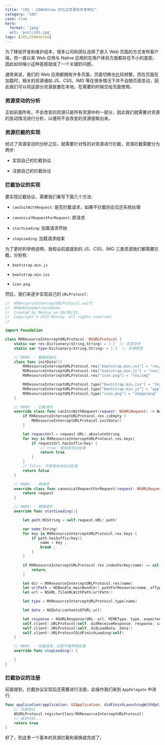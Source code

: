 ```yaml
---
title: "iOS : UIWebView 优化之资源文件本地化"
category: "iOS"
cave: true
hero:
  format: 'jpeg'
  url: 'post/iOS.jpg'
tags: [iOS,UIWebView]
---
```

为了降低开发和维护成本，很多公司和团队选择了嵌入 Web 页面的方式发布客户端，但一直以来 Web 应用与 Native 应用的在用户体验方面都存在不小的差距，因此如何缩小这种差距就成了一个关键的问题。

通常来说，我们的 Web 应用都拥有许多页面，页面切换也比较频繁，而在页面在加载时，相关的资源诸如 JS、CSS、IMG 等在很多情况下并不会随页面变动，因此我们可以将这部分资源放置在本地，在需要的时候交给页面使用。

### 资源变动的分析

正如前面所有，不会改变的资源只是所有资源中的一部分，因此我们就需要对资源的变动情况进行分析，以便将不会改变的资源提取出来。

### 资源拦截的实现

经过了资源变动的分析之后，就需要针对性的对资源进行拦截，资源拦截需要分为两步:

* 实现自己的拦截协议

* 注册自己的拦截协议

### 拦截协议的实现

要实现拦截协议，需要我们重写下面几个方法:

* `canInitWithRequest`: 是否拦截请求，如果不拦截则会交还系统处理

* `canonicalRequestForRequest`: 原请求

* `startLoading`: 加载请求开始

* `stopLoading`: 加载请求结束

为了更好的举例说明，我假设前面提到的 JS、CSS、IMG 三类资源我们都需要拦截，分别有:

* `bootstrap.min.js`

* `bootstrap.min.css`

* `icon.png`

然后，我们来逐步实现自己的 `URLProtocol`:

```swift
//  MXResourceInterceptURLProtocol.swift
//  MXWebViewOptimizeDemo
//  Created by Meniny on 10/09/15.
//  Copyright © 2015 Meniny. All rights reserved.
//

import Foundation

class MXResourceInterceptURLProtocol: NSURLProtocol {
    static var res:Dictionary<String,String> = [:]  // 资源文件
    static var type:Dictionary<String,String> = [:]  // 资源类型

    // MARK: - 数据初始化
    class func initData(){
        MXResourceInterceptURLProtocol.res["bootstrap.min.css"] = "res/css"
        MXResourceInterceptURLProtocol.res["bootstrap.min.js"] = "res/js"
        MXResourceInterceptURLProtocol.res["icon.png"] = "res/img"

        MXResourceInterceptURLProtocol.type["bootstrap.min.css"] = "text/css"
        MXResourceInterceptURLProtocol.type["bootstrap.min.js"] = "application/javascript"
        MXResourceInterceptURLProtocol.type["icon.png"] = "image/png"
    }

    // MARK: - 拦截请求
    override class func canInitWithRequest(request: NSURLRequest) -> Bool {
        if MXResourceInterceptURLProtocol.res.isEmpty {
            MXResourceInterceptURLProtocol.initData()
        }

        let requestUrl = request.URL!.absoluteString
        for key in MXResourceInterceptURLProtocol.res.keys{
            if requestUrl.hasSuffix(key) {
                // true: 使用本协议处理
                return true
            }
        }
        // false: 不使用本地协议处理
        return false
    }

    // MARK: - 原请求
    override class func canonicalRequestForRequest(request: NSURLRequest) -> NSURLRequest{
        return request
    }

    // MARK: - 替换请求
    override func startLoading(){

        let path:NSString = self.request.URL!.path!

        var name:String!
        for key in MXResourceInterceptURLProtocol.res.keys {
            if path.hasSuffix(key){
                name = key ;
                break ;
            }
        }

        if MXResourceInterceptURLProtocol.res.indexForKey(name) == nil{
            return;
        }

        let dir = MXResourceInterceptURLProtocol.res[name]
        let urlPath = NSBundle.mainBundle().pathForResource(name, ofType: nil, inDirectory:dir)
        let url = NSURL.fileURLWithPath(urlPath!)

        let type = MXResourceInterceptURLProtocol.type[name]

        let data = NSData(contentsOfURL:url)

        let response = NSURLResponse(URL: url, MIMEType: type, expectedContentLength: data!.length, textEncodingName: "UTF-8")
        self.client!.URLProtocol(self, didReceiveResponse: response, cacheStoragePolicy: .NotAllowed)
        self.client!.URLProtocol(self, didLoadData: data!)
        self.client!.URLProtocolDidFinishLoading(self)
    }

    // MARK: - 加载结束，这里不做特殊处理
    override func stopLoading() {

    }
}
```


### 拦截协议的注册

前面提到，拦截协议实现后还需要进行注册，此操作我们来到 `AppDelegate` 中进行:

```swift
func application(application: UIApplication, didFinishLaunchingWithOptions launchOptions: [NSObject: AnyObject]?) -> Bool {
	// 注册协议
	NSURLProtocol.registerClass(MXResourceInterceptURLProtocol)
	// 其他代码...
	return true
}
```


好了，到这里一个基本的资源拦截和替换就完成了。




